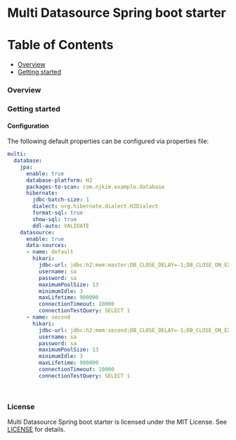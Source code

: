 # Multi Datasource Spring boot starter
# Table of Contents
 
- [Overview](#overview)
- [Getting started](#getting-started)

### Overview

### Getting started

#### Configuration

The following default properties can be configured via properties file:

```yaml
multi:
  database:
    jpa:
      enable: true
      database-platform: H2
      packages-to-scan: com.njkim.example.database
      hibernate:
        jdbc-batch-size: 1
        dialect: org.hibernate.dialect.H2Dialect
        format-sql: true
        show-sql: true
        ddl-auto: VALIDATE
    datasource:
      enable: true
      data-sources:
      - name: default
        hikari:
          jdbc-url: jdbc:h2:mem:master;DB_CLOSE_DELAY=-1;DB_CLOSE_ON_EXIT=FALSE;IGNORECASE=TRUE
          username: sa
          password: sa
          maximumPoolSize: 13
          minimumIdle: 3
          maxLifetime: 900000
          connectionTimeout: 10000
          connectionTestQuery: SELECT 1
      - name: second
        hikari:
          jdbc-url: jdbc:h2:mem:second;DB_CLOSE_DELAY=-1;DB_CLOSE_ON_EXIT=FALSE;IGNORECASE=TRUE
          username: sa
          password: sa
          maximumPoolSize: 13
          minimumIdle: 3
          maxLifetime: 900000
          connectionTimeout: 10000
          connectionTestQuery: SELECT 1

    
```

### License

Multi Datasource Spring boot starter is licensed under the MIT License. See [LICENSE](LICENSE.md) for details.
